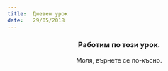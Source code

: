 ```yaml
---
title:  Дневен урок
date:   29/05/2018
---
```


### <center>Работим по този урок.</center>
<center>Моля, върнете се по-късно.</center>